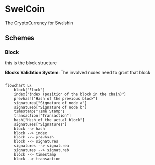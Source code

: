 # SwelCoin
The CryptoCurrency for Swelshin

## Schemes

### Block
this is the block structure

**Blocks Validation System**: The involved nodes need to grant that block

```mermaid

flowchart LR
    block["Block"]
    index["index (position of the block in the chain)"]
    prevhash["Hash of the previous block"]
    signaturea["Signature of node a"]
    signatureb["Signature of node b"]
    timestamp["Time Stamp"]
    transaction["Transaction"]
    hash["Hash of the actual block"]
    signatures["Signatures"]
    block --> hash
    block --> index
    block --> prevhash
    block --> signatures
    signatures --> signaturea
    signatures --> signatureb
    block --> timestamp
    block --> transaction

```
